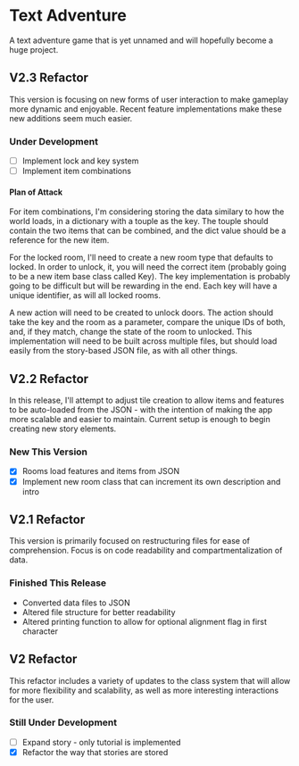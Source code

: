 # Text Adventure

A text adventure game that is yet unnamed and will hopefully become a huge project.

## V2.3 Refactor

This version is focusing on new forms of user interaction to make gameplay more dynamic and enjoyable. Recent feature implementations make these new additions seem much easier.

### Under Development

* [ ] Implement lock and key system
* [ ] Implement item combinations

#### Plan of Attack

For item combinations, I'm considering storing the data similary to how the world loads, in a dictionary with a touple as the key. The touple should contain the two items that can be combined, and the dict value should be a reference for the new item.

For the locked room, I'll need to create a new room type that defaults to locked. In order to unlock, it, you will need the correct item (probably going to be a new item base class called Key). The key implementation is probably going to be difficult but will be rewarding in the end. Each key will have a unique identifier, as will all locked rooms.

A new action will need to be created to unlock doors. The action should take the key and the room as a parameter, compare the unique IDs of both, and, if they match, change the state of the room to unlocked. This implementation will need to be built across multiple files, but should load easily from the story-based JSON file, as with all other things.

## V2.2 Refactor

In this release, I'll attempt to adjust tile creation to allow items and features to be auto-loaded from the JSON - with the intention of making the app more scalable and easier to maintain. Current setup is enough to begin creating new story elements.

### New This Version

* [x] Rooms load features and items from JSON
* [x] Implement new room class that can increment its own description and intro

## V2.1 Refactor

This version is primarily focused on restructuring files for ease of comprehension. Focus is on code readability and compartmentalization of data.

### Finished This Release

* Converted data files to JSON
* Altered file structure for better readability
* Altered printing function to allow for optional alignment flag in first character

## V2 Refactor

This refactor includes a variety of updates to the class system that will allow for more flexibility and scalability, as well as more interesting interactions for the user.

### Still Under Development

* [ ] Expand story - only tutorial is implemented
* [x] Refactor the way that stories are stored
